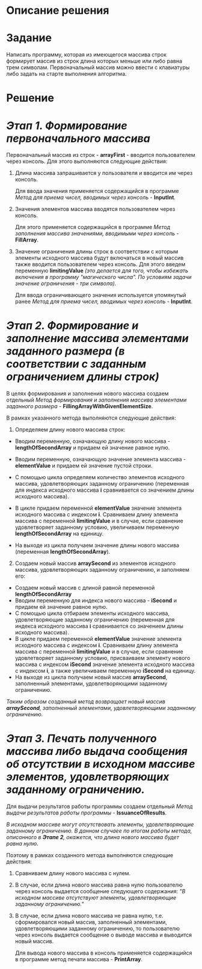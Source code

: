 # **Описание решения**

# Задание
Написать программу, которая из имеющегося массива строк формирует массив из строк длина которых меньше или либо равна трем символам.
Первоначальный массив можно ввести с клавиатуры либо задать на старте выполнения алгоритма.

# Решение

# *Этап 1. Формирование первоначального массива*

Первоначальный массив из строк - **arrayFirst** - вводится пользователем через консоль. 
Для этого выполняются следующие действия:

1. Длина массива запрашивается у пользователя и вводится им через консоль. 
    
    Для ввода значения применяется содержащийся в программе *Метод для приема чисел, вводимых через консоль* - **InputInt**.

2. Значения элементов массива вводятся пользователем через консоль. 

    Для этого применяется содержащийся в программе *Метод заполнения массива значениями, вводимыми через консоль* - **FillArray**.

3. Значение ограничения длины строк в соответствии с которым элементы исходного массива будут включаться в новый массив также вводится пользователем через консоль. Для этого введем переменную **limitingValue** *(это делается для того, чтобы избежать включения в программу "магического числа". По условиям задачи значение ограничения - три символа)*. 

    Для ввода ограничивающего значения используется упомянутый ранее *Метод для приема чисел, вводимых через консоль* - **InputInt**.

# *Этап 2. Формирование и заполнение массива элементами заданного размера (в соответствии с заданным ограничением длины строк)*

В целях формирования и заполнения нового массива создаем отдельный *Метод формирования и заполнения массива элементами заданного размера* - **FillingArrayWithGivenElementSize**.

В рамках указанного метода выполняются следующие действия:

1. Определяем длину нового массива строк:

- Вводим переменную, означающую длину нового массива - **lengthOfSecondArray** и придаем ей значение равное нулю.

- Вводим переменную, означающую значение элемента массива - **elementValue** и придаем ей значение пустой строки.

- С помощью цикла определяем количество элементов исходного массива, удовлетворяющих заданному ограничению (переменная для индекса исходного массива **i** сравнивается со значением длины исходного массива).
- В цикле  придаем переменной **elementValue** значение элемента исходного массива с индексом **i**. Сравниваем  длину элемента массива с переменной **limitingValue** и в случае, если сравнение удовлетворяет заданному условию, увеличиваем переменную **lengthOfSecondArray** на единицу.
- На выходе из цикла получаем значение длины нового массива (переменная **lengthOfSecondArray**).

2. Создаем новый массив **arraySecond** из элементов исходного массива, удовлетворяющих заданному ограничению, и заполняем его:
- Создаем новый массив с длиной равной переменной **lengthOfSecondArray**
- Вводим переменную для индекса нового массива - **iSecond** и придаем ей значение равное нулю.
- С помощью цикла отбираем элементы исходного массива, удовлетворяющие заданному ограничению (переменная для индекса исходного массива **i** сравнивается со значением длины исходного массива).
- В цикле  придаем переменной **elementValue** значение элемента исходного массива с индексом **i**. Сравниваем  длину элемента массива с переменной **limitingValue** и в случае, если сравнение удовлетворяет заданному условию, присваиваем элементу нового массива с индексом **iSecond** значение элемента исходного массива с индексом **i**, а также увеличиваем переменную **iSecond** на единицу.
- На выходе из цикла получаем новый массив **arraySecond**, заполненный элементами, удовлетворяющими заданному ограничению.

*Таким образом созданный метод возвращает новый массив **arraySecond**, заполненный элементами, удовлетворяющими заданному ограничению.*

# *Этап 3. Печать полученного массива либо выдача сообщения об отсутствии в исходном массиве элементов, удовлетворяющих заданному ограничению.*

Для выдачи результатов работы программы создаем отдельный *Метод выдачи результатов работы программы* - **IssuanceOfResults**.

*В исходном массиве могут отсутствовать элементы, удовлетворяющие заданному ограничению. В данном случаее по итогам работы метода, описанного в **Этапе 2**, окажется, что длина нового массива будет равна нулю.*

Поэтому в рамках созданного метода выполняются следующие действия:

1. Сравниваем длину нового массива с нулем.

2. В случае, если длина нового массива равна нулю пользователю через консоль выдается сообщение следующего содержания: *"В исходном массиве отсутствуют элементы, удовлетворяющие заданному ограничению."*

3. В случае, если длина нового массива не равна нулю, т.е. сформировался новый массив, заполненный элементами, удовлетворяющими заданному ограничению, то пользователю через консоль выдается сообщение о выводе массива и выводится новый массив.

    Для вывода нового массива в консоль применяется содержащийся в программе метод печати массива - **PrintArray**.